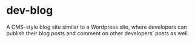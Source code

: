 # dev-blog
A CMS-style blog site similar to a Wordpress site, where developers can publish their blog posts and comment on other developers’ posts as well.
